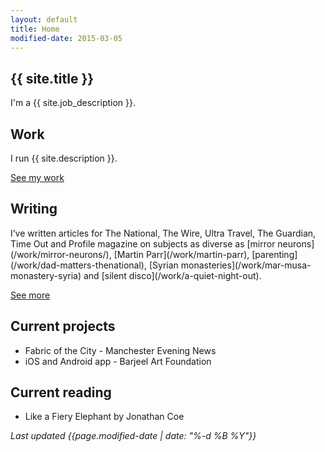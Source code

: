 ```yaml
---
layout: default
title: Home
modified-date: 2015-03-05
---
```


<h2 class="home-heading extra-top-padding">{{ site.title }}</h2>
I'm a {{ site.job_description }}.

<h2 class="home-heading">Work</h2>
I run {{ site.description }}.

<a href="/work">See my work</a>

<h2 class="home-heading">Writing</h2>
I’ve written articles for The National, The Wire, Ultra Travel, The Guardian, Time Out and Profile magazine on subjects as diverse as [mirror neurons](/work/mirror-neurons/), [Martin Parr](/work/martin-parr), [parenting](/work/dad-matters-thenational), [Syrian monasteries](/work/mar-musa-monastery-syria) and [silent disco](/work/a-quiet-night-out).

<a href="/work">See more</a>

<h2 class="home-heading">Current projects</h2>
<ul class="home-list">
	<li>Fabric of the City - Manchester Evening News</li>
	<li>iOS and Android app - Barjeel Art Foundation</li>
</ul>

<h2 class="home-heading">Current reading</h2>
<ul class="home-list">
 	<li>Like a Fiery Elephant by Jonathan Coe</li>
</ul>

<div class=" extra-top-padding">
	<em class="zeta">Last updated {{page.modified-date | date: "%-d %B %Y"}}</em>
</div>	